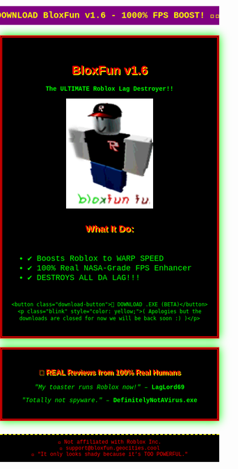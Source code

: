 <!DOCTYPE html>
<html lang="en">
<head>
  <meta charset="UTF-8">
  <title> BloxFun EXTREME!! </title>
  <style>
    body {
      background: url('https://i.imgur.com/OiEMgM8.gif'); /* starfield GIF */
      font-family: "Courier New", monospace;
      color: #00FF00;
      margin: 0;
      padding: 0;
      text-align: center;
    }

    .blink {
      animation: blinker 1s linear infinite;
    }

    @keyframes blinker {
      50% { opacity: 0; }
    }

    .container {
      background: black;
      border: 5px double red;
      margin: 20px auto;
      width: 90%;
      max-width: 900px;
      padding: 20px;
      box-shadow: 0 0 20px lime;
    }

    h1, h2, h3 {
      font-family: Impact, Charcoal, sans-serif;
      color: #FF0000;
      text-shadow: 2px 2px yellow;
    }

    .marquee {
      background: purple;
      color: yellow;
      font-weight: bold;
      padding: 10px;
      font-size: 20px;
    }

    .download-button {
      font-size: 28px;
      background: url('https://tenor.com/ru/view/coding-gif-25731151') repeat;
      color: #FFFF00;
      border: 5px solid red;
      padding: 20px;
      cursor: crosshair;
      margin-top: 20px;
      font-family: 'Comic Sans MS', cursive;
      box-shadow: 0 0 15px cyan;
    }

    .gif {
      margin-top: 20px;
      border: 3px dashed magenta;
    }

    ul {
      text-align: left;
      display: inline-block;
      color: #00FF00;
      font-size: 18px;
      background: rgba(0,0,0,0.5);
      padding: 10px;
    }

    .footer {
      font-size: 12px;
      background: black;
      color: red;
      padding: 10px;
      border-top: 2px dashed yellow;
      margin-top: 30px;
    }

    .yt-audio {
      display: none;
    }
  </style>
</head>
<body>

  <div class="yt-audio">
    <iframe width="1" height="1"
      src="https://www.youtube.com/embed/QH2-TGUlwu4?autoplay=1"
      frameborder="0"
      allow="autoplay">
    </iframe>
  </div>

  <marquee class="marquee" scrollamount="10" behavior="alternate">🚨💾 DOWNLOAD BloxFun v1.6 - 1000% FPS BOOST! 💾🚨</marquee>

  <div class="container">
    <h1 class="blink"> BloxFun v1.6 </h1>
    <p><b>The ULTIMATE Roblox Lag Destroyer!!</b></p>
     <img src="bloxfun.png" alt="FPS Booster" class="png" width="200" />
    <h2>What It Do:</h2>
    <ul>
      <li>✔️ Boosts Roblox to WARP SPEED</li>
      <li>✔️ 100% Real NASA-Grade FPS Enhancer</li>
      <li>✔️ DESTROYS ALL DA LAG!!!</li>
    </ul>

    <button class="download-button">💾 DOWNLOAD .EXE (BETA)</button>
    <p class="blink" style="color: yellow;">( Apologies but the downloads are closed for now we will be back soon :) )</p>
  </div>

  <div class="container">
    <h3>💬 REAL Reviews from 100% Real Humans</h3>
    <p><i>"My toaster runs Roblox now!"</i> – <b>LagLord69</b></p>
    <p><i>"Totally not spyware."</i> – <b>DefinitelyNotAVirus.exe</b></p>
  </div>

  <div class="footer">
    🚫 Not affiliated with Roblox Inc.<br>
    📧 support@bloxfun.geocities.cool<br>
    🧠 <span class="blink">"It only looks shady because it’s TOO POWERFUL."</span>
  </div>

</body>
</html>

